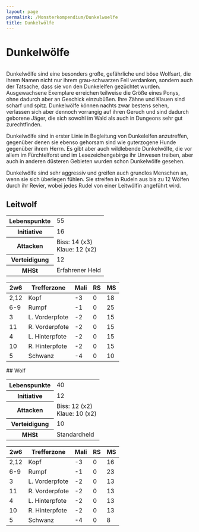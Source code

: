 ```yaml
---
layout: page
permalink: /Monsterkompendium/Dunkelwoelfe
title: Dunkelwölfe
---
```


# Dunkelwölfe

<img alt="" src="{{ site.baseurl }}/assets/pics/weltenbuch/gallery/monster/tn2/dunkelwolf.jpg"/>

Dunkelwölfe sind eine besonders große, gefährliche und böse Wolfsart, die ihrem Namen nicht nur ihrem grau-schwarzen Fell verdanken, sondern auch der Tatsache, dass sie von den Dunkelelfen gezüchtet wurden. Ausgewachsene Exemplare erreichen teilweise die Größe eines Ponys, ohne dadurch aber an Geschick einzubüßen. Ihre Zähne und Klauen sind scharf und spitz. Dunkelwölfe können nachts zwar bestens sehen, verlassen sich aber dennoch vorrangig auf ihren Geruch und sind dadurch geborene Jäger, die sich sowohl im Wald als auch in Dungeons sehr gut zurechtfinden.

Dunkelwölfe sind in erster Linie in Begleitung von Dunkelelfen anzutreffen, gegenüber denen sie ebenso gehorsam sind wie guterzogene Hunde gegenüber ihrem Herrn. Es gibt aber auch wildlebende Dunkelwölfe, die vor allem im Fürchtelforst und im Lesezeichengebirge ihr Unwesen treiben, aber auch in anderen düsteren Gebieten wurden schon Dunkelwölfe gesehen.

Dunkelwölfe sind sehr aggressiv und greifen auch grundlos Menschen an, wenn sie sich überlegen fühlen. Sie streifen in Rudeln aus bis zu 12 Wölfen durch ihr Revier, wobei jedes Rudel von einer Leitwölfin angeführt wird.

## Leitwolf

<table  >
<tbody>
<tr><th>Lebenspunkte</th><td>55</td></tr>
<tr><th>Initiative</th><td>16</td></tr>
<tr><th>Attacken</th><td>Biss: 14 (x3)<br/>
Klaue: 12 (x2)</td></tr>
<tr><th>Verteidigung</th><td>12</td></tr>
<tr><th>MHSt</th><td>Erfahrener Held</td></tr>
</tbody>
</table>
<table  >
<thead>
<tr><th>2w6</th><th>Trefferzone</th><th>Mali</th><th>RS</th><th>MS</th></tr>
</thead>
<tbody>
<tr><td>2,12</td><td>Kopf</td><td>-3</td><td>0</td><td>18</td></tr>
<tr><td>6-9</td><td>Rumpf</td><td>-1</td><td>0</td><td>25</td></tr>
<tr><td>3</td><td>L. Vorderpfote</td><td>-2</td><td>0</td><td>15</td></tr>
<tr><td>11</td><td>R. Vorderpfote</td><td>-2</td><td>0</td><td>15</td></tr>
<tr><td>4</td><td>L. Hinterpfote</td><td>-2</td><td>0</td><td>15</td></tr>
<tr><td>10</td><td>R. Hinterpfote</td><td>-2</td><td>0</td><td>15</td></tr>
<tr><td>5</td><td>Schwanz</td><td>-4</td><td>0</td><td>10</td></tr>
</tbody>
</table>
## Wolf

<table  >
<tbody>
<tr><th>Lebenspunkte</th><td>40</td></tr>
<tr><th>Initiative</th><td>12</td></tr>
<tr><th>Attacken</th><td>Biss: 12 (x2)<br/>
Klaue: 10 (x2)</td></tr>
<tr><th>Verteidigung</th><td>10</td></tr>
<tr><th>MHSt</th><td>Standardheld</td></tr>
</tbody>
</table>
<table  >
<thead>
<tr><th>2w6</th><th>Trefferzone</th><th>Mali</th><th>RS</th><th>MS</th></tr>
</thead>
<tbody>
<tr><td>2,12</td><td>Kopf</td><td>-3</td><td>0</td><td>16</td></tr>
<tr><td>6-9</td><td>Rumpf</td><td>-1</td><td>0</td><td>23</td></tr>
<tr><td>3</td><td>L. Vorderpfote</td><td>-2</td><td>0</td><td>13</td></tr>
<tr><td>11</td><td>R. Vorderpfote</td><td>-2</td><td>0</td><td>13</td></tr>
<tr><td>4</td><td>L. Hinterpfote</td><td>-2</td><td>0</td><td>13</td></tr>
<tr><td>10</td><td>R. Hinterpfote</td><td>-2</td><td>0</td><td>13</td></tr>
<tr><td>5</td><td>Schwanz</td><td>-4</td><td>0</td><td>8</td></tr>
</tbody>
</table>
